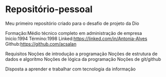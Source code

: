 # Repositório-pessoal
Meu primeiro repositório criado para o desafio de projeto da Dio

Formação:Médio técnico completo em administração de empresa
Inicío:1994
Término:1998
Linked:https://linked.com/in/Antonia-Alves
Github:https://github.com/acsalan 

  Requisitos
  Noções de introdução a programação
  Noções de estrutura de dados e algoritmo
  Noções de lógica da programação
  Noções de git/github
  
  Disposta a aprender e trabalhar com tecnologia da informação
  

